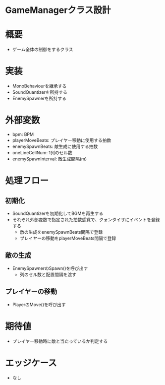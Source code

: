 # GameManagerクラス設計

# 概要
- ゲーム全体の制御をするクラス

# 実装
- MonoBehaviourを継承する
- SoundQuantizerを所持する
- EnemySpawnerを所持する

# 外部変数
- bpm: BPM
- playerMoveBeats: プレイヤー移動に使用する拍数
- enemySpawnBeats: 敵生成に使用する拍数
- oneLineCellNum: 1列のセル数
- enemySpawnInterval: 敵生成間隔(m)

# 処理フロー
## 初期化
- SoundQuantizerを初期化してBGMを再生する
- それぞれ外部変数で指定された拍数感覚で、クォンタイザにイベントを登録する
	- 敵の生成をenemySpawnBeats間隔で登録
	- プレイヤーの移動をplayerMoveBeats間隔で登録

## 敵の生成
- EnemySpawnerのSpawn()を呼び出す
	- 列のセル数と配置間隔を渡す

## プレイヤーの移動
- PlayerのMove()を呼び出す

# 期待値
- プレイヤー移動時に敵と当たっているか判定する

# エッジケース
- なし
